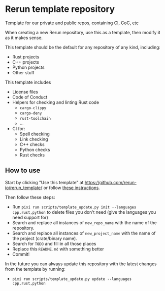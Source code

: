 # Rerun template repository
Template for our private and public repos, containing CI, CoC, etc

When creating a new Rerun repository, use this as a template, then modify it as it makes sense.

This template should be the default for any repository of any kind, including:
* Rust projects
* C++ projects
* Python projects
* Other stuff

This template includes
* License files
* Code of Conduct
* Helpers for checking and linting Rust code
  - `cargo-clippy`
  - `cargo-deny`
  - `rust-toolchain`
  - …
* CI for:
  - Spell checking
  - Link checking
  - C++ checks
  - Python checks
  - Rust checks


## How to use
Start by clicking "Use this template" at https://github.com/rerun-io/rerun_template/ or follow [these instructions](https://docs.github.com/en/free-pro-team@latest/github/creating-cloning-and-archiving-repositories/creating-a-repository-from-a-template).

Then follow these steps:
* Run `pixi run scripts/template_update.py init --languages cpp,rust,python` to delete files you don't need (give the languages you need support for)
* Search and replace all instances of `new_repo_name` with the name of the repository.
* Search and replace all instances of `new_project_name` with the name of the project (crate/binary name).
* Search for `TODO` and fill in all those places
* Replace this `README.md` with something better
* Commit!

In the future you can always update this repository with the latest changes from the template by running:
* `pixi run scripts/template_update.py update --languages cpp,rust,python`
